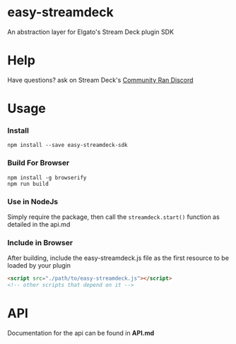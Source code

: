 # easy-streamdeck  
An abstraction layer for Elgato's Stream Deck plugin SDK

# Help
Have questions? ask on Stream Deck's [Community Ran Discord](https://discord.gg/4gYyuxy)

# Usage

### Install
```
npm install --save easy-streamdeck-sdk
```

### Build For Browser
```
npm install -g browserify
npm run build
```

### Use in NodeJs
Simply require the package, then call the `streamdeck.start()` function as detailed in the api.md

### Include in Browser

After building, include the easy-streamdeck.js file as the first resource to be loaded by your plugin

```html
<script src="./path/to/easy-streamdeck.js"></script>
<!-- other scripts that depend on it -->
```

# API
Documentation for the api can be found in **API.md**
